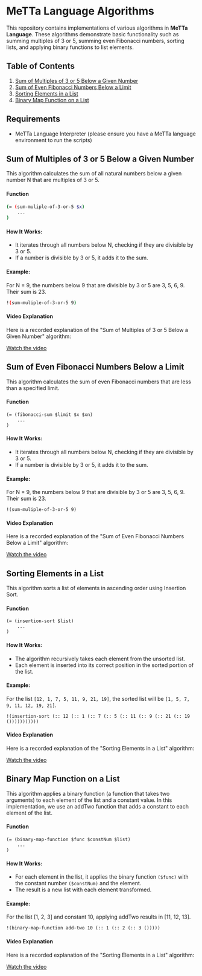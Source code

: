 # MeTTa Language Algorithms

This repository contains implementations of various algorithms in **MeTTa Language**. These algorithms demonstrate basic functionality such as summing multiples of 3 or 5, summing even Fibonacci numbers, sorting lists, and applying binary functions to list elements. 

## Table of Contents

1. [Sum of Multiples of 3 or 5 Below a Given Number](#sum-of-multiples-of-3-or-5-below-a-given-number)
2. [Sum of Even Fibonacci Numbers Below a Limit](#sum-of-even-fibonacci-numbers-below-a-limit)
3. [Sorting Elements in a List](#sorting-elements-in-a-list)
4. [Binary Map Function on a List](#binary-map-function-on-a-list)

## Requirements

- MeTTa Language Interpreter (please ensure you have a MeTTa language environment to run the scripts)

## Sum of Multiples of 3 or 5 Below a Given Number
This algorithm calculates the sum of all natural numbers below a given number N that are multiples of 3 or 5.

#### Function
```bash 
(= (sum-muliple-of-3-or-5 $x)
    ...
)
```
#### How It Works:
- It iterates through all numbers below N, checking if they are divisible by 3 or 5.
- If a number is divisible by 3 or 5, it adds it to the sum.
#### Example:
For N = 9, the numbers below 9 that are divisible by 3 or 5 are 3, 5, 6, 9. Their sum is 23.

```bash
!(sum-muliple-of-3-or-5 9)
```

#### Video Explanation

Here is a recorded explanation of the "Sum of Multiples of 3 or 5 Below a Given Number" algorithm:

[Watch the video](./data/sum_of_multiple_of_3_or_5.mp4)

## Sum of Even Fibonacci Numbers Below a Limit

This algorithm calculates the sum of even Fibonacci numbers that are less than a specified limit.

#### Function

```metta
(= (fibonacci-sum $limit $x $xn)
    ...
)
```
#### How It Works:
- It iterates through all numbers below N, checking if they are divisible by 3 or 5.
- If a number is divisible by 3 or 5, it adds it to the sum.

#### Example:
For N = 9, the numbers below 9 that are divisible by 3 or 5 are 3, 5, 6, 9. Their sum is 23.

```metta
!(sum-muliple-of-3-or-5 9)

```
#### Video Explanation

Here is a recorded explanation of the "Sum of Even Fibonacci Numbers Below a Limit" algorithm:

[Watch the video](./data/Sum_Even_Fibonacci_Numbers.mp4)

## Sorting Elements in a List
This algorithm sorts a list of elements in ascending order using Insertion Sort.

#### Function

```metta
(= (insertion-sort $list)
    ...
)
```

#### How It Works:
- The algorithm recursively takes each element from the unsorted list.
- Each element is inserted into its correct position in the sorted portion of the list.

#### Example:
For the list `[12, 1, 7, 5, 11, 9, 21, 19]`, the sorted list will be `[1, 5, 7, 9, 11, 12, 19, 21]`.

```metta
!(insertion-sort (:: 12 (:: 1 (:: 7 (:: 5 (:: 11 (:: 9 (:: 21 (:: 19 ()))))))))))
```
#### Video Explanation

Here is a recorded explanation of the "Sorting Elements in a List" algorithm:

[Watch the video](./data/sorting.mp4)

## Binary Map Function on a List
This algorithm applies a binary function (a function that takes two arguments) to each element of the list and a constant value. In this implementation, we use an addTwo function that adds a constant to each element of the list.

#### Function

```metta
(= (binary-map-function $func $constNum $list)
    ...
)
```

#### How It Works:
- For each element in the list, it applies the binary function `($func)` with the constant number `($constNum)` and the element.
- The result is a new list with each element transformed.

#### Example:
For the list [1, 2, 3] and constant 10, applying addTwo results in [11, 12, 13].

```metta
!(binary-map-function add-two 10 (:: 1 (:: 2 (:: 3 ()))))
```
#### Video Explanation

Here is a recorded explanation of the "Sorting Elements in a List" algorithm:

[Watch the video](./data/BinaryMapFunction.mp4)